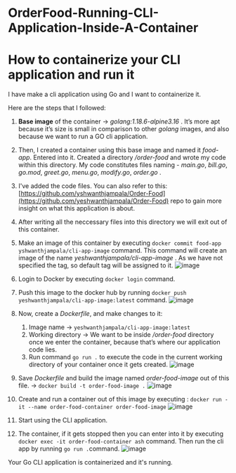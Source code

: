 # OrderFood-Running-CLI-Application-Inside-A-Container
# How to containerize your CLI application and run it

I have make a cli application using Go and I want to containerize it. 

Here are the steps that I followed:

1. **Base image** of the container →  *golang:1.18.6-alpine3.16* . It’s more apt because it’s size is small in comparison to other *golang* images, and also because we want to run a GO cli application.
2. Then, I created a container using this base image and named it *food-app*. Entered into it. Created a directory */order-food* and wrote my code within this directory. My code constitutes files naming -  *main.go*, *bill.go*, *go.mod*, *greet.go*, *menu.go*, *modify.go*, *order.go* .
  
3. I've added the code files. You can also refer to this:[https://github.com/yshwanthjampala/Order-Food](https://github.com/yeshwanthjampala/Order-Food) repo to gain more insight on what this application is about.
4. After writing all the neccessary files into this directory we will exit out of this container.
5. Make an image of this container by executing `docker commit food-app yshwanthjampala/cli-app-image` command. This command will create an image of the name *yeshwanthjampala/cli-app-image* . As we have not specified the tag, so default tag will be assigned to it.
  ![image](https://user-images.githubusercontent.com/106534693/189168171-de36464e-56f6-44b0-adc0-c0337660067d.png)
6. Login to Docker by executing `docker login` command.
7. Push this image to the docker hub by running `docker push yeshwanthjampala/cli-app-image:latest` command.
  ![image](https://user-images.githubusercontent.com/106534693/189168361-d2161bfb-2d3c-443c-a2b5-948b349fb195.png)
8. Now, create a *Dockerfile*, and make changes to it:
    1. Image name → `yeshwanthjampala/cli-app-image:latest` 
    2. Working directory → We want to be inside */order-food*  directory once we enter the container, because that’s where our application code lies.
    3. Run command `go run .` to execute the code in the current working directory of your container once it gets created.
      ![image](https://user-images.githubusercontent.com/106534693/189168517-18b319d4-d138-4479-9d11-ccf14df72b5f.png)

9. Save *Dockerfile* and build the image named *order-food-image* out of this file. → `docker build -t order-food-image .`
  ![image](https://user-images.githubusercontent.com/106534693/189168656-c62142f4-4e90-4d30-b260-766d4f731fa4.png)
10. Create and run a container out of this image by executing : `docker run -it --name order-food-container order-food-image` 
  ![image](https://user-images.githubusercontent.com/106534693/189168772-3d48d393-4e0a-4df4-8025-93a54ddc401f.png)

11. Start using the CLI application.
12. The container, if it gets stopped then you can enter into it by executing `docker exec -it order-food-container ash` command. Then run the cli app by running `go run .`command.
  ![image](https://user-images.githubusercontent.com/106534693/189168872-cce11db0-4ea0-4bb1-878d-050fa6ecaf27.png)
  
 Your Go CLI application is containerized and it's running.
